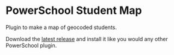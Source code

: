 # PowerSchool Student Map
Plugin to make a map of geocoded students.

Download the [latest release](https://github.com/sriehl/PowerSchool-Student-Map/releases/latest) and install it like you would any other PowerSchool plugin.
